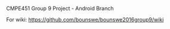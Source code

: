 CMPE451 Group 9 Project - Android Branch

For wiki: https://github.com/bounswe/bounswe2016group9/wiki
 